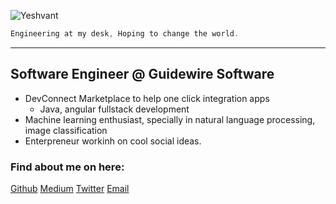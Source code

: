 ![Yeshvant](https://miro.medium.com/fit/c/240/240/1*rU8nTd7ezhp_-_-WfzkG6Q.jpeg)
```java
Engineering at my desk, Hoping to change the world.
```
---
## Software Engineer @ Guidewire Software

* DevConnect Marketplace to help one click integration apps 
  + Java, angular fullstack development
* Machine learning enthusiast, specially in natural language processing, image classification
* Enterpreneur workinh on cool social ideas.

### Find about me on here:

[Github](https://github.com/yeshvantbhavnasi)
[Medium](https://medium.com/@yeshvantbhavnas)
[Twitter](https://twitter.com/yeshvantbhavnas)
[Email](mailto:yeshvantbhavnasi@gmail.com)





